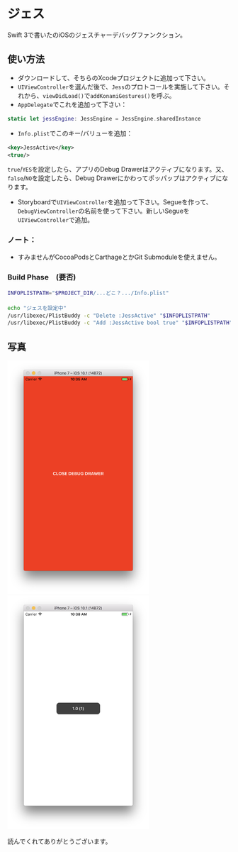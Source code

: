 # ジェス
Swift 3で書いたのiOSのジェスチャーデバッグファンクション。

## 使い方法
- ダウンロードして、そちらのXcodeプロジェクトに追加って下さい。
- `UIViewController`を選んだ後で、`Jess`のプロトコールを実施して下さい。それから、`viewDidLoad()`で`addKonamiGestures()`を呼ぶ。
- `AppDelegate`でこれを追加って下さい：

```swift
static let jessEngine: JessEngine = JessEngine.sharedInstance
```

- `Info.plist`でこのキー/バリューを追加：

```xml
<key>JessActive</key>
<true/>
```

`true`/`YES`を設定したら、アプリのDebug Drawerはアクティブになります。又、`false`/`NO`を設定したら、Debug Drawerにかわってポッパップはアクティブになります。

- Storyboardで`UIViewController`を追加って下さい。Segueを作って、`DebugViewController`の名前を使って下さい。新しいSegueを`UIViewController`で追加。

### ノート：
- すみませんがCocoaPodsとCarthageとかGit Submoduleを使えません。

### Build Phase　(要否)

```bash
INFOPLISTPATH="$PROJECT_DIR/...どこ？.../Info.plist"

echo "ジェスを設定中"
/usr/libexec/PlistBuddy -c "Delete :JessActive" "$INFOPLISTPATH"
/usr/libexec/PlistBuddy -c "Add :JessActive bool true" "$INFOPLISTPATH"
```

## 写真

<img src="https://github.com/jtribe/jess/raw/master/Screenshots/Drawer.png" width="320"/>
<img src="https://github.com/jtribe/jess/raw/master/Screenshots/Popup.png" width="320"/>

読んでくれてありがとうございます。
